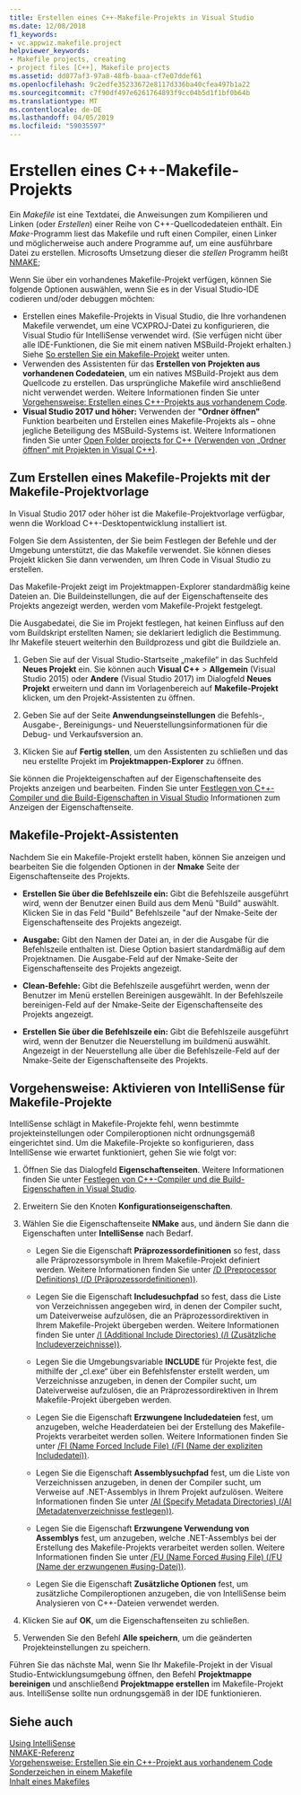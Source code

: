 ```yaml
---
title: Erstellen eines C++-Makefile-Projekts in Visual Studio
ms.date: 12/08/2018
f1_keywords:
- vc.appwiz.makefile.project
helpviewer_keywords:
- Makefile projects, creating
- project files [C++], Makefile projects
ms.assetid: dd077af3-97a8-48fb-baaa-cf7e07ddef61
ms.openlocfilehash: 9c2edfe35233672e8117d336ba40cfea497b1a22
ms.sourcegitcommit: c7f90df497e6261764893f9cc04b5d1f1bf0b64b
ms.translationtype: MT
ms.contentlocale: de-DE
ms.lasthandoff: 04/05/2019
ms.locfileid: "59035597"
---
```

# <a name="create-a-c-makefile-project"></a>Erstellen eines C++-Makefile-Projekts

Ein *Makefile* ist eine Textdatei, die Anweisungen zum Kompilieren und Linken (oder *Erstellen*) einer Reihe von C++-Quellcodedateien enthält. Ein *Make*-Programm liest das Makefile und ruft einen Compiler, einen Linker und möglicherweise auch andere Programme auf, um eine ausführbare Datei zu erstellen. Microsofts Umsetzung dieser die *stellen* Programm heißt [NMAKE](nmake-reference.md);

Wenn Sie über ein vorhandenes Makefile-Projekt verfügen, können Sie folgende Optionen auswählen, wenn Sie es in der Visual Studio-IDE codieren und/oder debuggen möchten:

- Erstellen eines Makefile-Projekts in Visual Studio, die Ihre vorhandenen Makefile verwendet, um eine VCXPROJ-Datei zu konfigurieren, die Visual Studio für IntelliSense verwendet wird. (Sie verfügen nicht über alle IDE-Funktionen, die Sie mit einem nativen MSBuild-Projekt erhalten.) Siehe [So erstellen Sie ein Makefile-Projekt](#create_a_makefile_project) weiter unten.
- Verwenden des Assistenten für das **Erstellen von Projekten aus vorhandenen Codedateien**, um ein natives MSBuild-Projekt aus dem Quellcode zu erstellen. Das ursprüngliche Makefile wird anschließend nicht verwendet werden. Weitere Informationen finden Sie unter [Vorgehensweise: Erstellen eines C++-Projekts aus vorhandenem Code](../how-to-create-a-cpp-project-from-existing-code.md).
- **Visual Studio 2017 und höher:** Verwenden der **"Ordner öffnen"** Funktion bearbeiten und Erstellen eines Makefile-Projekts als – ohne jegliche Beteiligung des MSBuild-Systems ist. Weitere Informationen finden Sie unter [Open Folder projects for C++ (Verwenden von „Ordner öffnen“ mit Projekten in Visual C++)](../open-folder-projects-cpp.md).

## <a name="a-namecreateamakefileproject-to-create-a-makefile-project-with-the-makefile-project-template"></a><a name="create_a_makefile_project"> Zum Erstellen eines Makefile-Projekts mit der Makefile-Projektvorlage

In Visual Studio 2017 oder höher ist die Makefile-Projektvorlage verfügbar, wenn die Workload C++-Desktopentwicklung installiert ist.

Folgen Sie dem Assistenten, der Sie beim Festlegen der Befehle und der Umgebung unterstützt, die das Makefile verwendet. Sie können dieses Projekt klicken Sie dann verwenden, um Ihren Code in Visual Studio zu erstellen.

Das Makefile-Projekt zeigt im Projektmappen-Explorer standardmäßig keine Dateien an. Die Buildeinstellungen, die auf der Eigenschaftenseite des Projekts angezeigt werden, werden vom Makefile-Projekt festgelegt.

Die Ausgabedatei, die Sie im Projekt festlegen, hat keinen Einfluss auf den vom Buildskript erstellten Namen; sie deklariert lediglich die Bestimmung. Ihr Makefile steuert weiterhin den Buildprozess und gibt die Buildziele an.

1. Geben Sie auf der Visual Studio-Startseite „makefile“ in das Suchfeld **Neues Projekt** ein. Sie können auch **Visual C++** > **Allgemein** (Visual Studio 2015) oder **Andere** (Visual Studio 2017) im Dialogfeld **Neues Projekt** erweitern und dann im Vorlagenbereich auf **Makefile-Projekt** klicken, um den Projekt-Assistenten zu öffnen.

1. Geben Sie auf der Seite **Anwendungseinstellungen** die Befehls-, Ausgabe-, Bereinigungs- und Neuerstellungsinformationen für die Debug- und Verkaufsversion an.

1. Klicken Sie auf **Fertig stellen**, um den Assistenten zu schließen und das neu erstellte Projekt im **Projektmappen-Explorer** zu öffnen.

Sie können die Projekteigenschaften auf der Eigenschaftenseite des Projekts anzeigen und bearbeiten. Finden Sie unter [Festlegen von C++-Compiler und die Build-Eigenschaften in Visual Studio](../working-with-project-properties.md) Informationen zum Anzeigen der Eigenschaftenseite.

## <a name="makefile-project-wizard"></a>Makefile-Projekt-Assistenten

Nachdem Sie ein Makefile-Projekt erstellt haben, können Sie anzeigen und bearbeiten Sie die folgenden Optionen in der **Nmake** Seite der Eigenschaftenseite des Projekts.

- **Erstellen Sie über die Befehlszeile ein:** Gibt die Befehlszeile ausgeführt wird, wenn der Benutzer einen Build aus dem Menü "Build" auswählt. Klicken Sie in das Feld "Build" Befehlszeile "auf der Nmake-Seite der Eigenschaftenseite des Projekts angezeigt.

- **Ausgabe:** Gibt den Namen der Datei an, in der die Ausgabe für die Befehlszeile enthalten ist. Diese Option basiert standardmäßig auf dem Projektnamen. Die Ausgabe-Feld auf der Nmake-Seite der Eigenschaftenseite des Projekts angezeigt.

- **Clean-Befehle:** Gibt die Befehlszeile ausgeführt werden, wenn der Benutzer im Menü erstellen Bereinigen ausgewählt. In der Befehlszeile bereinigen-Feld auf der Nmake-Seite der Eigenschaftenseite des Projekts angezeigt.

- **Erstellen Sie über die Befehlszeile ein:** Gibt die Befehlszeile ausgeführt wird, wenn der Benutzer die Neuerstellung im buildmenü auswählt. Angezeigt in der Neuerstellung alle über die Befehlszeile-Feld auf der Nmake-Seite der Eigenschaftenseite des Projekts.

## <a name="how-to-enable-intellisense-for-makefile-projects"></a>Vorgehensweise: Aktivieren von IntelliSense für Makefile-Projekte

IntelliSense schlägt in Makefile-Projekte fehl, wenn bestimmte projekteinstellungen oder Compileroptionen nicht ordnungsgemäß eingerichtet sind. Um die Makefile-Projekte so konfigurieren, dass IntelliSense wie erwartet funktioniert, gehen Sie wie folgt vor:

1. Öffnen Sie das Dialogfeld **Eigenschaftenseiten**. Weitere Informationen finden Sie unter [Festlegen von C++-Compiler und die Build-Eigenschaften in Visual Studio](../working-with-project-properties.md).

1. Erweitern Sie den Knoten **Konfigurationseigenschaften**.

1. Wählen Sie die Eigenschaftenseite **NMake** aus, und ändern Sie dann die Eigenschaften unter **IntelliSense** nach Bedarf.

   - Legen Sie die Eigenschaft **Präprozessordefinitionen** so fest, dass alle Präprozessorsymbole in Ihrem Makefile-Projekt definiert werden. Weitere Informationen finden Sie unter [/D (Preprocessor Definitions) (/D (Präprozessordefinitionen))](d-preprocessor-definitions.md).

   - Legen Sie die Eigenschaft **Includesuchpfad** so fest, dass die Liste von Verzeichnissen angegeben wird, in denen der Compiler sucht, um Dateiverweise aufzulösen, die an Präprozessordirektiven in Ihrem Makefile-Projekt übergeben werden. Weitere Informationen finden Sie unter [/I (Additional Include Directories) (/I (Zusätzliche Includeverzeichnisse))](i-additional-include-directories.md).

    - Legen Sie die Umgebungsvariable **INCLUDE** für Projekte fest, die mithilfe der „cl.exe“ über ein Befehlsfenster erstellt werden, um Verzeichnisse anzugeben, in denen der Compiler sucht, um Dateiverweise aufzulösen, die an Präprozessordirektiven in Ihrem Makefile-Projekt übergeben werden.

   - Legen Sie die Eigenschaft **Erzwungene Includedateien** fest, um anzugeben, welche Headerdateien bei der Erstellung des Makefile-Projekts verarbeitet werden sollen. Weitere Informationen finden Sie unter [/FI (Name Forced Include File) (/FI (Name der expliziten Includedatei))](fi-name-forced-include-file.md).

   - Legen Sie die Eigenschaft **Assemblysuchpfad** fest, um die Liste von Verzeichnissen anzugeben, in denen der Compiler sucht, um Verweise auf .NET-Assemblys in Ihrem Projekt aufzulösen. Weitere Informationen finden Sie unter [/AI (Specify Metadata Directories) (/AI (Metadatenverzeichnisse festlegen))](ai-specify-metadata-directories.md).

   - Legen Sie die Eigenschaft **Erzwungene Verwendung von Assemblys** fest, um anzugeben, welche .NET-Assemblys bei der Erstellung des Makefile-Projekts verarbeitet werden sollen. Weitere Informationen finden Sie unter [/FU (Name Forced #using File) (/FU (Name der erzwungenen #using-Datei))](fu-name-forced-hash-using-file.md).

   - Legen Sie die Eigenschaft **Zusätzliche Optionen** fest, um zusätzliche Compileroptionen anzugeben, die von IntelliSense beim Analysieren von C++-Dateien verwendet werden.

1. Klicken Sie auf **OK**, um die Eigenschaftenseiten zu schließen.

1. Verwenden Sie den Befehl **Alle speichern**, um die geänderten Projekteinstellungen zu speichern.

Führen Sie das nächste Mal, wenn Sie Ihr Makefile-Projekt in der Visual Studio-Entwicklungsumgebung öffnen, den Befehl **Projektmappe bereinigen** und anschließend **Projektmappe erstellen** im Makefile-Projekt aus. IntelliSense sollte nun ordnungsgemäß in der IDE funktionieren.

## <a name="see-also"></a>Siehe auch

[Using IntelliSense](/visualstudio/ide/using-intellisense)<br>
[NMAKE-Referenz](nmake-reference.md)<br>
[Vorgehensweise: Erstellen Sie ein C++-Projekt aus vorhandenem Code](../how-to-create-a-cpp-project-from-existing-code.md)
[Sonderzeichen in einem Makefile](special-characters-in-a-makefile.md)<br/>
[Inhalt eines Makefiles](contents-of-a-makefile.md)<br/>
